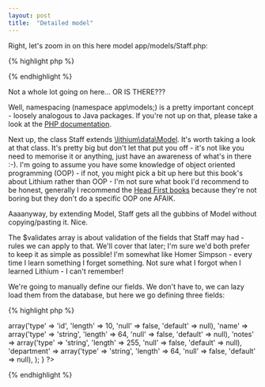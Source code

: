 ```yaml
---
layout: post
title:  "Detailed model"
---
```


Right, let's zoom in on this here model app/models/Staff.php:

{% highlight php %}
<?php

namespace app\models;

class Staff extends \lithium\data\Model {

	public $validates = array();
}

?>
{% endhighlight %}

Not a whole lot going on here... OR IS THERE???

Well, namespacing (namespace app\models;) is a pretty important concept - loosely analogous to Java packages. If you're not up on that, please take a look at the [PHP documentation](http://php.net/namespaces).

Next up, the class Staff extends [\lithium\data\Model](https://github.com/UnionOfRAD/lithium/blob/master/data/Model.php). It's worth taking a look at that class. It's pretty big but don't let that put you off - it's not like you need to memorise it or anything, just have an awareness of what's in there :-). I'm going to assume you have some knowledge of object oriented programming (OOP) - if not, you might pick a bit up here but this book's about Lithium rather than OOP - I'm not sure what book I'd recommend to be honest, generally I recommend the [Head First books](http://www.headfirstlabs.com/) because they're not boring but they don't do a specific OOP one AFAIK.

Aaaanyway, by extending Model, Staff gets all the gubbins of Model without copying/pasting it. Nice.

The $validates array is about validation of the fields that Staff may had - rules we can apply to that. We'll cover that later; I'm sure we'd both prefer to keep it as simple as possible! I'm somewhat like Homer Simpson - every time I learn something I forget something. Not sure what I forgot when I learned Lithium - I can't remember!

We're going to manually define our fields. We don't have to, we can lazy load them from the database, but here we go defining three fields:

{% highlight php %}
<?php
namespace app\models;

class Staff extends \lithium\data\Model {
	public $validates = array();

    // define the schema for this Model - what fields it has
    protected $_schema = array(
        'id' => array('type' => 'id', 'length' => 10, 'null' => false, 'default' => null),
        'name' => array('type' => 'string', 'length' => 64, 'null' => false, 'default' => null),
        'notes' => array('type' => 'string', 'length' => 255, 'null' => false, 'default' => null),
        'department' => array('type' => 'string', 'length' => 64, 'null' => false, 'default' => null),
    );
}
?>
{% endhighlight %}
